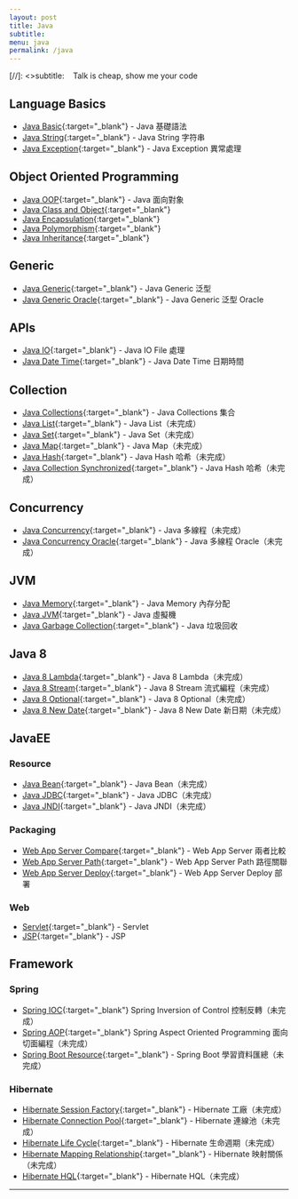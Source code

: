 ```yaml
---
layout: post
title: Java
subtitle:
menu: java
permalink: /java
---
```


[//]: <>subtitle: <span class="mega-octicon octicon-clippy"></span>&nbsp;&nbsp; Talk is cheap, show me your code

## Language Basics

- [Java Basic](http://www.hauchenglee.com/java/2019/10/30/java-basic.html){:target="_blank"} - Java 基礎語法
- [Java String](http://www.hauchenglee.com/java/2019/11/05/java-string.html){:target="_blank"} - Java String 字符串
- [Java Exception](http://www.hauchenglee.com/java/2019/11/03/java-except.html){:target="_blank"} - Java Exception 異常處理

## Object Oriented Programming

- [Java OOP](http://www.hauchenglee.com/java/2019/11/02/java-oop.html){:target="_blank"} - Java 面向對象
- [Java Class and Object](http://www.hauchenglee.com/java/20xx/xx/xx/java-oop.html){:target="_blank"}
- [Java Encapsulation](http://www.hauchenglee.com/java/20xx/xx/xx/java-oop.html){:target="_blank"}
- [Java Polymorphism](http://www.hauchenglee.com/java/20xx/xx/xx/java-oop.html){:target="_blank"}
- [Java Inheritance](http://www.hauchenglee.com/java/20xx/xx/xx/java-oop.html){:target="_blank"}

## Generic

- [Java Generic](http://www.hauchenglee.com/java/2019/11/06/java-generic.html){:target="_blank"} - Java Generic 泛型
- [Java Generic Oracle](http://www.hauchenglee.com/java/2019/11/16/java-generic-oracle.html){:target="_blank"} - Java Generic 泛型 Oracle

## APIs

- [Java IO](http://www.hauchenglee.com/java/2019/11/10/java-io.html){:target="_blank"} - Java IO File 處理
- [Java Date Time](http://www.hauchenglee.com/java/2019/11/09/java-datetime.html){:target="_blank"} - Java Date Time 日期時間

## Collection

- [Java Collections](http://www.hauchenglee.com/java/2019/11/08/java-collections.html){:target="_blank"} - Java Collections 集合
- [Java List](){:target="_blank"} - Java List（未完成）
- [Java Set](){:target="_blank"} - Java Set（未完成）
- [Java Map](){:target="_blank"} - Java Map（未完成）
- [Java Hash](){:target="_blank"} - Java Hash 哈希（未完成）
- [Java Collection Synchronized](){:target="_blank"} - Java Hash 哈希（未完成）

## Concurrency

- [Java Concurrency](http://www.hauchenglee.com/java/2019/12/08/java-garbage-collection.html){:target="_blank"} - Java 多線程（未完成）
- [Java Concurrency Oracle](){:target="_blank"} - Java 多線程 Oracle（未完成）

## JVM

- [Java Memory](http://www.hauchenglee.com/java/2019/12/04/java-memory.html){:target="_blank"} - Java Memory 內存分配
- [Java JVM](http://www.hauchenglee.com/java/2019/12/06/java-jvm.html){:target="_blank"} - Java 虛擬機
- [Java Garbage Collection](http://www.hauchenglee.com/java/2019/12/08/java-garbage-collection.html){:target="_blank"} - Java 垃圾回收

## Java 8

- [Java 8 Lambda](){:target="_blank"} - Java 8 Lambda（未完成）
- [Java 8 Stream](){:target="_blank"} - Java 8 Stream 流式編程（未完成）
- [Java 8 Optional](){:target="_blank"} - Java 8 Optional（未完成）
- [Java 8 New Date](){:target="_blank"} - Java 8 New Date 新日期（未完成）

## JavaEE

### Resource

- [Java Bean](){:target="_blank"} - Java Bean（未完成）
- [Java JDBC](){:target="_blank"} - Java JDBC（未完成）
- [Java JNDI](){:target="_blank"} - Java JNDI（未完成）

### Packaging

- [Web App Server Compare](http://www.hauchenglee.com/java/2019/11/20/web-app-server-compare.html){:target="_blank"} - Web App Server 兩者比較
- [Web App Server Path](http://www.hauchenglee.com/java/2019/11/25/web-app-server-path.html){:target="_blank"} - Web App Server Path 路徑關聯
- [Web App Server Deploy](http://www.hauchenglee.com/java/2019/11/26/web-app-server-deploy.html){:target="_blank"}  - Web App Server Deploy 部署

### Web

- [Servlet](http://www.hauchenglee.com/java/2019/11/17/servlet.html){:target="_blank"} - Servlet
- [JSP](http://www.hauchenglee.com/java/2019/11/18/jsp.html){:target="_blank"} - JSP

## Framework

### Spring

- [Spring IOC](){:target="_blank"} Spring Inversion of Control 控制反轉（未完成）
- [Spring AOP](){:target="_blank"} Spring Aspect Oriented Programming 面向切面編程（未完成）
- [Spring Boot Resource](){:target="_blank"} - Spring Boot 學習資料匯總（未完成）

### Hibernate

- [Hibernate Session Factory](){:target="_blank"} - Hibernate 工廠（未完成）
- [Hibernate Connection Pool](){:target="_blank"} - Hibernate 連線池（未完成）
- [Hibernate Life Cycle](){:target="_blank"} - Hibernate 生命週期（未完成）
- [Hibernate Mapping Relationship](){:target="_blank"} - Hibernate 映射關係（未完成）
- [Hibernate HQL](){:target="_blank"} - Hibernate HQL（未完成）

---